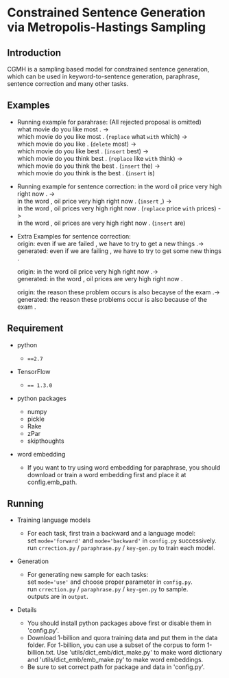# Constrained Sentence Generation via Metropolis-Hastings Sampling
## Introduction ##
CGMH is a sampling based model for constrained sentence generation, which can be used in keyword-to-sentence generation, paraphrase, sentence correction and many other tasks.
## Examples ##
- Running example for parahrase:  (All rejected proposal is omitted)  
  what movie do you like most . ->  
  which movie do you like most . (`replace` what `with` which) ->  
  which movie do you like . (`delete` most) ->  
  which movie do you like best . (`insert` best) ->  
  which movie do you think best . (`replace` like `with` think) ->  
  which movie do you think the best . (`insert` the) ->  
  which movie do you think is the best . (`insert` is)  
  
- Running example for sentence correction:
  in the word oil price very high right now . ->  
  in the word , oil price very high right now . (`insert` ,) ->  
  in the word , oil prices very high right now . (`replace` price `with` prices) ->  
  in the word , oil prices are very high right now . (`insert` are)

- Extra Examples for sentence correction:  
  origin: even if we are failed , we have to try to get a new things .->  
  generated: even if we are failing , we have to try to get some new things .  

  origin: in the word oil price very high right now .->  
  generated: in the word , oil prices are very high right now .  

  origin: the reason these problem occurs is also becayse of the exam .->  
  generated: the reason these problems occur is also because of the exam .


## Requirement ##
- python
  - `==2.7`

- TensorFlow
  - `== 1.3.0`
  
- python packages
  - numpy
  - pickle
  - Rake
  - zPar
  - skipthoughts
  
- word embedding
  - If you want to try using word embedding for paraphrase, you should download or train a word embedding first and place it at config.emb_path.

## Running ##
- Training language models
  - For each task, first train a backward and a language model:  
      set `mode='forward'` and `mode='backward'` in `config.py` successively.  
      run `crrection.py` / `paraphrase.py` / `key-gen.py` to train each model. 
    
- Generation
  - For generating new sample for each tasks:  
      set `mode='use'` and choose proper parameter in `config.py`.   
      run `crrection.py` / `paraphrase.py` / `key-gen.py` to sample.  
      outputs are in `output`.
      
 - Details
   - You should install python packages above first or disable them in 'config.py'.
   - Download 1-billion and quora training data and put them in the data folder. For 1-billion, you can use a subset of the corpus to form 1-billion.txt. Use 'utils/dict_emb/dict_make.py' to make word dictionary and 'utils/dict_emb/emb_make.py' to make word embeddings.
   - Be sure to set correct path for package and data in 'config.py'.
